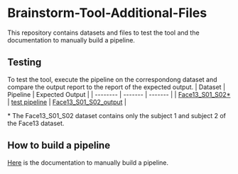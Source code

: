 # Brainstorm-Tool-Additional-Files
This repository contains datasets and files to test the tool and the documentation to manually build a pipeline.

## Testing
To test the tool, execute the pipeline on the correspondong dataset and compare the output report to the report of the expected output.
| Dataset | Pipeline | Expected Output |
| -------- | ------- | ------- |
| [Face13_S01_S02*](https://drive.google.com/file/d/1b-q881q7yVs-jFl1n2GWe1tW6nILwxow/view?usp=drive_link) | [test pipeline](./pipeline/example/pipeline_eeg_test.json) | [Face13_S01_S02_output](https://drive.google.com/file/d/1GHti1ySRmXCWUUH9qT1wvuvjH37Pgu91/view?usp=drive_link) |

\* The Face13_S01_S02 dataset contains only the subject 1 and subject 2 of the Face13 dataset.


## How to build a pipeline
[Here](./pipeline) is the documentation to manually build a pipeline.
